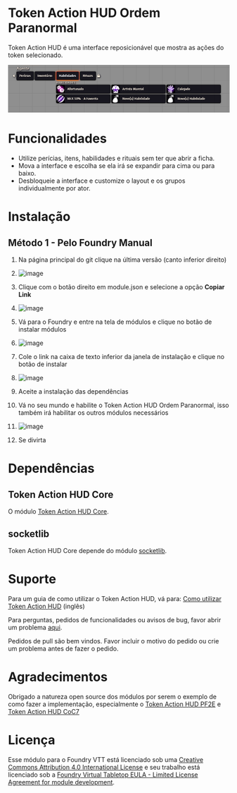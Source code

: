 # Token Action HUD Ordem Paranormal

Token Action HUD é uma interface reposicionável que mostra as ações do token selecionado.

![Token Action HUD](.github/tah-print.png)

# Funcionalidades
- Utilize perícias, itens, habilidades e rituais sem ter que abrir a ficha.
- Mova a interface e escolha se ela irá se expandir para cima ou para baixo.
- Desbloqueie a interface e customize o layout e os grupos individualmente por ator.

# Instalação

## Método 1 - Pelo Foundry Manual
1. Na página principal do git clique na última versão (canto inferior direito)
2. ![image](https://github.com/user-attachments/assets/dbe056fe-9f70-43aa-a2f9-7e650e5e2f01)
3. Clique com o botão direito em module.json e selecione a opção **Copiar Link**
4. ![image](https://github.com/user-attachments/assets/538c0341-40c9-414a-adfd-70c7f0cda4cb)
5. Vá para o Foundry e entre na tela de módulos e clique no botão de instalar módulos
6. ![image](https://github.com/user-attachments/assets/ceb0f68e-f992-45e9-9ac2-778f9a9f539f)
7. Cole o link na caixa de texto inferior da janela de instalação e clique no botão de instalar
8. ![image](https://github.com/user-attachments/assets/046ffb7f-9971-48c4-8ea1-5712e9c7c2d0)
9. Aceite a instalação das dependências
10. Vá no seu mundo e habilite o Token Action HUD Ordem Paranormal, isso também irá habilitar os outros módulos necessários
11. ![image](https://github.com/user-attachments/assets/2d00276f-45e7-4619-8cb6-4a178556c701)

12. Se divirta


# Dependências

## Token Action HUD Core
O módulo [Token Action HUD Core](https://foundryvtt.com/packages/token-action-hud-core).

## socketlib
Token Action HUD Core depende do módulo [socketlib](https://foundryvtt.com/packages/socketlib).

# Suporte
Para um guia de como utilizar o Token Action HUD, vá para: [Como utilizar Token Action HUD](https://github.com/Larkinabout/fvtt-token-action-hud-core/wiki/How-to-Use-Token-Action-HUD) (inglês)

Para perguntas, pedidos de funcionalidades ou avisos de bug, favor abrir um problema [aqui](https://github.com/TarcisMoreda/token-action-hud-ordem-paranormal/issues).

Pedidos de pull são bem vindos. Favor incluir o motivo do pedido ou crie um problema antes de fazer o pedido.

# Agradecimentos
Obrigado a natureza open source dos módulos por serem o exemplo de como fazer a implementação, especialmente o [Token Action HUD PF2E](https://github.com/Larkinabout/fvtt-token-action-hud-pf2e) e [Token Action HUD CoC7](https://gitlab.com/vtt2/token-action-hud-coc7)

# Licença
Esse módulo para o Foundry VTT está licenciado sob uma [Creative Commons Attribution 4.0 International License](https://creativecommons.org/licenses/by/4.0/) e seu trabalho está licenciado sob a [Foundry Virtual Tabletop EULA - Limited License Agreement for module development](https://foundryvtt.com/article/license/).

